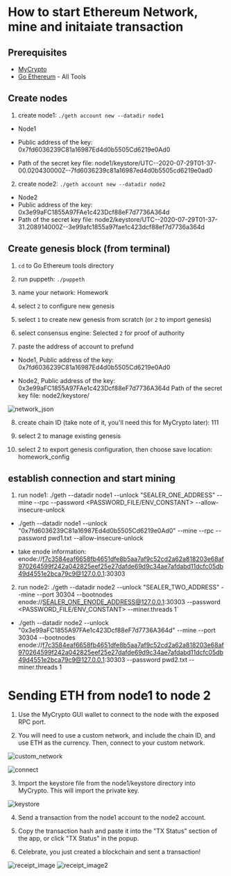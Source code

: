 # How to start Ethereum Network, mine and initaiate transaction


## Prerequisites
* [MyCrypto](https://download.mycrypto.com/)
* [Go Ethereum](https://geth.ethereum.org/downloads/) - All Tools


## Create nodes
1. create node1: `./geth account new --datadir node1`

* Node1

* Public address of the key: 0x7fd6036239C81a16987Ed4d0b5505Cd6219e0Ad0
* Path of the secret key file: node1/keystore/UTC--2020-07-29T01-37-00.020430000Z--7fd6036239c81a16987ed4d0b5505cd6219e0ad0

2. create node2: `./geth account new --datadir node2`
* Node2
* Public address of the key:   0x3e99aFC1855A97FAe1c423Dcf88eF7d7736A364d
* Path of the secret key file: node2/keystore/UTC--2020-07-29T01-37-31.208914000Z--3e99afc1855a97fae1c423dcf88ef7d7736a364d



## Create genesis block (from terminal)
1. `cd` to Go Ethereum tools directory
2. run puppeth: `./puppeth`
3. name your network: Homework
4. select `2` to configure new genesis
5. select `1` to create new genesis from scratch (or `2` to import genesis)
6. select consensus engine: Selected `2` for proof of authority

7. paste the address of account to prefund
* Node1, Public address of the key:   0x7fd6036239C81a16987Ed4d0b5505Cd6219e0Ad0

* Node2, Public address of the key:   0x3e99aFC1855A97FAe1c423Dcf88eF7d7736A364d
Path of the secret key file: node2/keystore/

![network_json](screenshot/homework_json.png)

8. create chain ID (take note of it, you'll need this for MyCrypto later): 111

9. select 2 to manage existing genesis
10. select 2 to export genesis configuration, then choose save location: homework_config


## establish connection and start mining
1. run node1: ./geth --datadir node1 --unlock "SEALER_ONE_ADDRESS" --mine --rpc --password <PASSWORD_FILE/ENV_CONSTANT> --allow-insecure-unlock

* ./geth --datadir node1 --unlock "0x7fd6036239C81a16987Ed4d0b5505Cd6219e0Ad0" --mine --rpc --password pwd1.txt --allow-insecure-unlock

* take enode information:
enode://f7c3584eaf6658fb4651dfe8b5aa7af9c52cd2a62a818203e68af970264599f242a042825eef25e27dafde69d9c34ae7afdabd11dcfc05db49d4551e2bca79c9@127.0.0.1:30303


2. run node2: ./geth --datadir node2 --unlock "SEALER_TWO_ADDRESS" --mine --port 30304 --bootnodes enode://SEALER_ONE_ENODE_ADDRESS@127.0.0.1:30303 --password <PASSWORD_FILE/ENV_CONSTANT> --miner.threads 1`

* ./geth --datadir node2 --unlock "0x3e99aFC1855A97FAe1c423Dcf88eF7d7736A364d" --mine --port 30304 --bootnodes enode://f7c3584eaf6658fb4651dfe8b5aa7af9c52cd2a62a818203e68af970264599f242a042825eef25e27dafde69d9c34ae7afdabd11dcfc05db49d4551e2bca79c9@127.0.0.1:30303 --password pwd2.txt --miner.threads 1


# Sending ETH from node1 to node 2
1. Use the MyCrypto GUI wallet to connect to the node with the exposed RPC port.

2. You will need to use a custom network, and include the chain ID, and use ETH as the currency. Then, connect to your custom network.

![custom_network](screenshot/MyCrypto_Custom_Node.png)

![connect](screenshot/connect_to_custom_network.png)

3. Import the keystore file from the node1/keystore directory into MyCrypto. This will import the private key.

![keystore](screenshot/keystore_import.png)

4. Send a transaction from the node1 account to the node2 account.


5. Copy the transaction hash and paste it into the "TX Status" section of the app, or click "TX Status" in the popup.

6. Celebrate, you just created a blockchain and sent a transaction!

![receipt_image](screenshot/txn_receipt1.png)
![receipt_image2](screenshot/txn_receipt2.png)

